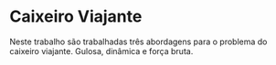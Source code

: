 # Caixeiro Viajante
Neste trabalho são trabalhadas três abordagens para o problema do caixeiro viajante. Gulosa, dinâmica e força bruta.
